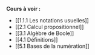 





**Cours à voir :**
- [[1.1.1 Les notations usuelles]]
- [[2.1 Calcul propositionnel]]
- [[3.1 Algèbre de Boole]]
- [[4.1 Définitions]]
- [[5.1 Bases de la numération]]